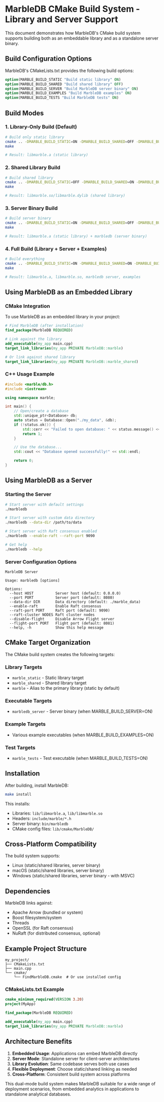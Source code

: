 # MarbleDB CMake Build System - Library and Server Support

This document demonstrates how MarbleDB's CMake build system supports building both as an embeddable library and as a standalone server binary.

## Build Configuration Options

MarbleDB's CMakeLists.txt provides the following build options:

```cmake
option(MARBLE_BUILD_STATIC "Build static library" ON)
option(MARBLE_BUILD_SHARED "Build shared library" OFF)
option(MARBLE_BUILD_SERVER "Build MarbleDB server binary" ON)
option(MARBLE_BUILD_EXAMPLES "Build MarbleDB examples" ON)
option(MARBLE_BUILD_TESTS "Build MarbleDB tests" ON)
```

## Build Modes

### 1. Library-Only Build (Default)

```bash
# Build only static library
cmake .. -DMARBLE_BUILD_STATIC=ON -DMARBLE_BUILD_SHARED=OFF -DMARBLE_BUILD_SERVER=OFF
make

# Result: libmarble.a (static library)
```

### 2. Shared Library Build

```bash
# Build shared library
cmake .. -DMARBLE_BUILD_STATIC=OFF -DMARBLE_BUILD_SHARED=ON -DMARBLE_BUILD_SERVER=OFF
make

# Result: libmarble.so/libmarble.dylib (shared library)
```

### 3. Server Binary Build

```bash
# Build server binary
cmake .. -DMARBLE_BUILD_STATIC=ON -DMARBLE_BUILD_SHARED=OFF -DMARBLE_BUILD_SERVER=ON
make

# Result: libmarble.a (static library) + marbledb (server binary)
```

### 4. Full Build (Library + Server + Examples)

```bash
# Build everything
cmake .. -DMARBLE_BUILD_STATIC=ON -DMARBLE_BUILD_SHARED=ON -DMARBLE_BUILD_SERVER=ON -DMARBLE_BUILD_EXAMPLES=ON
make

# Result: libmarble.a, libmarble.so, marbledb server, examples
```

## Using MarbleDB as an Embedded Library

### CMake Integration

To use MarbleDB as an embedded library in your project:

```cmake
# Find MarbleDB (after installation)
find_package(MarbleDB REQUIRED)

# Link against the library
add_executable(my_app main.cpp)
target_link_libraries(my_app PRIVATE MarbleDB::marble)

# Or link against shared library
target_link_libraries(my_app PRIVATE MarbleDB::marble_shared)
```

### C++ Usage Example

```cpp
#include <marble/db.h>
#include <iostream>

using namespace marble;

int main() {
    // Open/create a database
    std::unique_ptr<Database> db;
    auto status = Database::Open("./my_data", &db);
    if (!status.ok()) {
        std::cerr << "Failed to open database: " << status.message() << std::endl;
        return 1;
    }

    // Use the database...
    std::cout << "Database opened successfully!" << std::endl;

    return 0;
}
```

## Using MarbleDB as a Server

### Starting the Server

```bash
# Start server with default settings
./marbledb

# Start server with custom data directory
./marbledb --data-dir /path/to/data

# Start server with Raft consensus enabled
./marbledb --enable-raft --raft-port 9090

# Get help
./marbledb --help
```

### Server Configuration Options

```
MarbleDB Server

Usage: marbledb [options]

Options:
  --host HOST          Server host (default: 0.0.0.0)
  --port PORT          Server port (default: 8080)
  --data-dir DIR       Data directory (default: ./marble_data)
  --enable-raft        Enable Raft consensus
  --raft-port PORT     Raft port (default: 9090)
  --raft-cluster NODES Raft cluster nodes
  --disable-flight     Disable Arrow Flight server
  --flight-port PORT   Flight port (default: 8081)
  --help, -h           Show this help message
```

## CMake Target Organization

The CMake build system creates the following targets:

### Library Targets
- `marble_static` - Static library target
- `marble_shared` - Shared library target
- `marble` - Alias to the primary library (static by default)

### Executable Targets
- `marbledb_server` - Server binary (when MARBLE_BUILD_SERVER=ON)

### Example Targets
- Various example executables (when MARBLE_BUILD_EXAMPLES=ON)

### Test Targets
- `marble_tests` - Test executable (when MARBLE_BUILD_TESTS=ON)

## Installation

After building, install MarbleDB:

```bash
make install
```

This installs:
- Libraries: `lib/libmarble.a`, `lib/libmarble.so`
- Headers: `include/marble/*.h`
- Server binary: `bin/marbledb`
- CMake config files: `lib/cmake/MarbleDB/`

## Cross-Platform Compatibility

The build system supports:
- Linux (static/shared libraries, server binary)
- macOS (static/shared libraries, server binary)
- Windows (static/shared libraries, server binary - with MSVC)

## Dependencies

MarbleDB links against:
- Apache Arrow (bundled or system)
- Boost filesystem/system
- Threads
- OpenSSL (for Raft consensus)
- NuRaft (for distributed consensus, optional)

## Example Project Structure

```
my_project/
├── CMakeLists.txt
├── main.cpp
└── cmake/
    └── FindMarbleDB.cmake  # Or use installed config
```

### CMakeLists.txt Example

```cmake
cmake_minimum_required(VERSION 3.20)
project(MyApp)

find_package(MarbleDB REQUIRED)

add_executable(my_app main.cpp)
target_link_libraries(my_app PRIVATE MarbleDB::marble)
```

## Architecture Benefits

1. **Embedded Usage**: Applications can embed MarbleDB directly
2. **Server Mode**: Standalone server for client-server architectures
3. **Library Evolution**: Same codebase serves both use cases
4. **Flexible Deployment**: Choose static/shared linking as needed
5. **Cross-Platform**: Consistent build system across platforms

This dual-mode build system makes MarbleDB suitable for a wide range of deployment scenarios, from embedded analytics in applications to standalone analytical databases.
